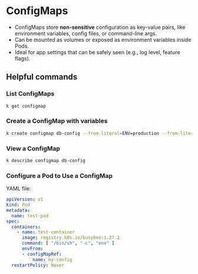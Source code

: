 # ConfigMaps

- ConfigMaps store **non-sensitive** configuration as key-value pairs, like environment variables, config files, or command-line args.
- Can be mounted as volumes or exposed as environment variables inside Pods.
- Ideal for app settings that can be safely seen (e.g., log level, feature flags).


## Helpful commands

### List ConfigMaps
```bash
k get configmap
```

### Create a ConfigMap with variables

```bash
k create configmap db-config --from-literal=ENV=production --from-literal=DB_HOST=sql01.example.com
```

### View a ConfigMap
```bash
k describe configmap db-config
```

### Configure a Pod to Use a ConfigMap

YAML file:
```yaml
apiVersion: v1
kind: Pod
metadata:
  name: test-pod
spec:
  containers:
    - name: test-container
      image: registry.k8s.io/busybox:1.27.2
      command: [ "/bin/sh", "-c", "env" ]
      envFrom:
      - configMapRef:
          name: my-config
  restartPolicy: Never
```
